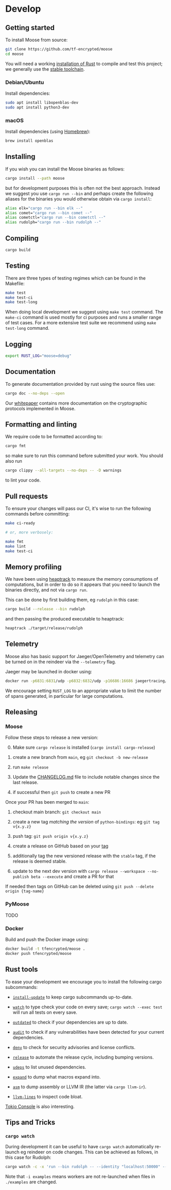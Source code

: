 # Develop

## Getting started

To install Moose from source:

```sh
git clone https://github.com/tf-encrypted/moose
cd moose
```

You will need a working [installation of Rust](https://www.rust-lang.org/learn/get-started) to compile and test this project; we generally use the [stable toolchain](https://rust-lang.github.io/rustup/concepts/channels.html).

### Debian/Ubuntu

Install dependencies:

```sh
sudo apt install libopenblas-dev
sudo apt install python3-dev
```

### macOS

Install dependencies (using [Homebrew](https://brew.sh/)):

```sh
brew install openblas
```

## Installing

If you wish you can install the Moose binaries as follows:

```sh
cargo install --path moose
```

but for development purposes this is often not the best approach. Instead we suggest you use `cargo run --bin` and perhaps create the following aliases for the binaries you would otherwise obtain via `cargo install`:

```sh
alias elk="cargo run --bin elk --"
alias comet="cargo run --bin comet --"
alias cometctl="cargo run --bin cometctl --"
alias rudolph="cargo run --bin rudolph --"
```

## Compiling

```sh
cargo build
```

## Testing

There are three types of testing regimes which can be found in the Makefile:

```sh
make test
make test-ci
make test-long
```

When doing local development we suggest using `make test` command. The
`make-ci` command is used mostly for ci purposes and runs a smaller range of test cases. For
a more extensive test suite we recommend using `make test-long` command.

## Logging

```sh
export RUST_LOG="moose=debug"
```

## Documentation

To generate documentation provided by rust using the source files use:

```sh
cargo doc --no-deps --open
```

Our [whitepaper](https://github.com/tf-encrypted/moose-whitepaper) contains more documentation on the cryptographic protocols implemented in Moose.

## Formatting and linting

We require code to be formatted according to:

```sh
cargo fmt
```

so make sure to run this command before submitted your work. You should also run 

```sh
cargo clippy --all-targets --no-deps -- -D warnings
```

to lint your code.

## Pull requests

To ensure your changes will pass our CI, it's wise to run the following commands before committing:

```sh
make ci-ready

# or, more verbosely:

make fmt
make lint
make test-ci
```

## Memory profiling

We have been using [heaptrack](https://github.com/KDE/heaptrack) to measure the memory consumptions of computations, but in order to do so it appears that you need to launch the binaries directly, and not via `cargo run`.

This can be done by first building them, eg `rudolph` in this case:

```sh
cargo build --release --bin rudolph
```

and then passing the produced executable to heaptrack:

```sh
heaptrack ./target/release/rudolph
```

## Telemetry

Moose also has basic support for Jaeger/OpenTelemetry and telemetry can be turned on in the reindeer via the `--telemetry` flag.

Jaeger may be launched in docker using:

```sh
docker run -p6831:6831/udp -p6832:6832/udp -p16686:16686 jaegertracing/all-in-one:latest
```

We encourage setting `RUST_LOG` to an appropriate value to limit the number of spans generated, in particular for large computations.

## Releasing

### Moose

Follow these steps to release a new version:

0. Make sure `cargo release` is installed (`cargo install cargo-release`)

1. create a new branch from `main`, eg `git checkout -b new-release`

2. run `make release`

3. Update the [CHANGELOG.md](CHANGELOG.md) file to include notable changes since the last release.

4. if successful then `git push` to create a new PR

Once your PR has been merged to `main`:

1. checkout main branch: `git checkout main`

2. create a new tag *matching the version* of `python-bindings`: eg `git tag v{x.y.z}`

3. push tag: `git push origin v{x.y.z}`

4. create a release on GitHub based on your [tag](https://github.com/tf-encrypted/runtime/tags)

5. additionally tag the new versioned release with the `stable` tag, if the release is deemed stable.

6. update to the next dev version with `cargo release --workspace --no-publish beta --execute` and create a PR for that

If needed then tags on GitHub can be deleted using `git push --delete origin {tag-name}`

### PyMoose

TODO

### Docker

Build and push the Docker image using:

```sh
docker build -t tfencrypted/moose .
docker push tfencrypted/moose
```

## Rust tools

To ease your development we encourage you to install the following cargo subcommands:

- [`install-update`](https://crates.io/crates/cargo-update) to keep cargo subcommands up-to-date.

- [`watch`](https://crates.io/crates/cargo-watch) to type check your code on every save; `cargo watch --exec test` will run all tests on every save.

- [`outdated`](https://crates.io/crates/cargo-outdated) to check if your dependencies are up to date.

- [`audit`](https://crates.io/crates/cargo-audit) to check if any vulnerabilities have been detected for your current dependencies.

- [`deny`](https://github.com/EmbarkStudios/cargo-deny) to check for security advisories and license conflicts.

- [`release`](https://crates.io/crates/cargo-release) to automate the release cycle, including bumping versions.

- [`udeps`](https://crates.io/crates/cargo-udeps) to list unused dependencies.

- [`expand`](https://github.com/dtolnay/cargo-expand) to dump what macros expand into.

- [`asm`](https://github.com/gnzlbg/cargo-asm) to dump assembly or LLVM IR (the latter via `cargo llvm-ir`).

- [`llvm-lines`](https://github.com/dtolnay/cargo-llvm-lines) to inspect code bloat.

[Tokio Console](https://tokio.rs/blog/2021-12-announcing-tokio-console) is also interesting.

## Tips and Tricks

### `cargo watch`

During development it can be useful to have `cargo watch` automatically re-launch eg reindeer on code changes. This can be achieved as follows, in this case for Rudolph:

```sh
cargo watch -c -x 'run --bin rudolph -- --identity "localhost:50000" --port 50000 --sessions ./examples' -i examples
```

Note that `-i examples` means workers are not re-launched when files in `./examples` are changed.
